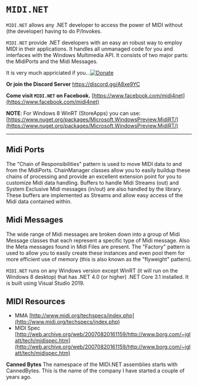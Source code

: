 # `MIDI.NET`

`MIDI.NET` allows any .NET developer to access the power of MIDI without (the developer) having to do P/Invokes.

`MIDI.NET` provide .NET developers with an easy an robust way to employ MIDI in their applications.
It handles all unmanaged code for you and interfaces with the Windows Multimedia API. 
It consists of two major parts: the MidiPorts and the Midi Messages.

It is very much appriciated if you...[![Donate](https://www.paypalobjects.com/en_US/i/btn/btn_donate_LG.gif)](https://www.paypal.com/cgi-bin/webscr?cmd=_donations&business=HTE6LFLSC8RPL&lc=US&item_name=Canned%20Bytes&item_number=MIDI%2eNET&currency_code=EUR&bn=PP%2dDonationsBF%3abtn_donate_LG%2egif%3aNonHosted)

**Or join the Discord Server** https://discord.gg/A8xe9YC

**Come visit `MIDI.NET` on Facebook.**
[https://www.facebook.com/midi4net](https://www.facebook.com/midi4net)

**NOTE**: For Windows 8 WinRT (StoreApps) you can use: [https://www.nuget.org/packages/Microsoft.WindowsPreview.MidiRT/](https://www.nuget.org/packages/Microsoft.WindowsPreview.MidiRT/)

----

## Midi Ports
The "Chain of Responsibilities" pattern is used to move MIDI data to and from the MidiPorts. ChainManager classes allow you to easily buildup these chains of processing and provide an excellent extension point for you to customize Midi data handling.
Buffers to handle Midi Streams (out) and System Exclusive Midi messages (in/out) are also handled by the library. These buffers are implemented as Streams and allow easy access of the Midi data contained within.

## Midi Messages
The wide range of Midi messages are broken down into a group of Midi Message classes that each represent a specific type of Midi message. Also the Meta messages found in Midi Files are present.
The "Factory" pattern is used to allow you to easily create these instances and even pool them for more efficient use of memory (this is also known as the "flyweight" pattern).

`MIDI.NET` runs on any Windows version except WinRT (it will run on the Windows 8 desktop) that has .NET 4.0 (or higher) .NET Core 3.1 installed. It is built using Visual Studio 2019.

## MIDI Resources
* MMA [http://www.midi.org/techspecs/index.php](http://www.midi.org/techspecs/index.php)
* MIDI Spec [http://web.archive.org/web/20070820161159/http://www.borg.com/~jglatt/tech/midispec.htm](http://web.archive.org/web/20070820161159/http://www.borg.com/~jglatt/tech/midispec.htm) 

**Canned Bytes**
The namespace of the MIDI.NET assemblies starts with CannedBytes. 
This is the name of the company I have started a couple of years ago. 
